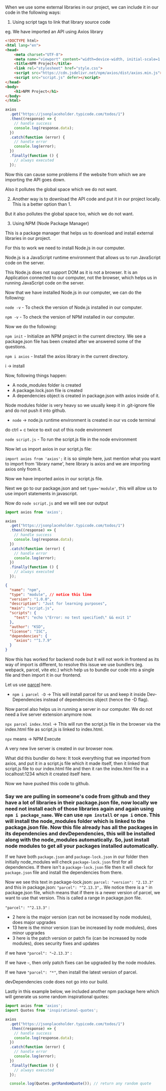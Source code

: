 When we use some external libraries in our project, we can include it in our code in the following ways:

1. Using script tags to link that library source code

eg. We have imported an API using Axios library

```html
<!DOCTYPE html>
<html lang="en">
<head>
    <meta charset="UTF-8">
    <meta name="viewport" content="width=device-width, initial-scale=1.0">
    <title>NPM Project</title>
    <link rel="stylesheet" href="style.css">
    <script src="https://cdn.jsdelivr.net/npm/axios/dist/axios.min.js"></script>
    <script src="script.js" defer></script>
</head>
<body>
    <h1>NPM Project</h1>
</body>
</html>
```

```js
axios
  .get("https://jsonplaceholder.typicode.com/todos/1")
  .then((response) => {
    // handle success
    console.log(response.data);
  })
  .catch(function (error) {
    // handle error
    console.log(error);
  })
  .finally(function () {
    // always executed
  });

```

Now this can cause some problems if the website from which we are importing the API goes down.

Also it pollutes the global space which we do not want.

2. Another way is to download the API code and put it in our project locally. This is a better option than 1.

But it also pollutes the global space too, which we do not want.

3. Using NPM (Node Package Manager)

This is a package manager that helps us to download and install external libraries in our project.

For this to work we need to install Node.js in our computer.

Node.js is a JavaScript runtime environment that allows us to run JavaScript code on the server.

This Node.js does not support DOM as it is not a browser. It is an Application connected to our computer, not the browser, which helps us in running JavaScript code on the server.

Now that we have installed Node.js in our computer, we can do the following:

`node -v` - To check the version of Node.js installed in our computer.

`npm -v` - To check the version of NPM installed in our computer.

Now we do the following:

`npm init` - Initialize an NPM project in the current directory. We see a package.json file has been created after we answered some of the questions.

`npm i axios` - Install the axios library in the current directory.

i -> install

Now, following things happen:

- A node_modules folder is created
- A package.lock.json file is created
- A dependencies object is created in package.json with axios inside of it.

Node modules folder is very heavy so we usually keep it in .git-ignore file and do not push it into github.

- `node` -> node.js runtime environment is created in our vs code terminal

do ctrl + c twice to exit out of this node environment

`node script.js` - To run the script.js file in the node environment

Now let us import axios in our script.js file: 

`import axios from 'axios';` it is so simple here, just mention what you want to import from 'library name', here library is axios and we are importing axios only from it.

Now we have imported axios in our script.js file.

Next we go to our package.json and set `type='module'`, this will allow us to use import statements in javascript.

Now do `node script.js` and we will see our output

```js
import axios from 'axios';

axios
  .get("https://jsonplaceholder.typicode.com/todos/1")
  .then((response) => {
    // handle success
    console.log(response.data);
  })
  .catch(function (error) {
    // handle error
    console.log(error);
  })
  .finally(function () {
    // always executed
  });

```

```json
{
  "name": "npm",
  "type": "module", // notice this line
  "version": "1.0.0",
  "description": "Just for learning purposes",
  "main": "script.js",
  "scripts": {
    "test": "echo \"Error: no test specified\" && exit 1"
  },
  "author": "KSD",
  "license": "ISC",
  "dependencies": {
    "axios": "^1.7.9"
  }
}

```

Now this has worked for backend node but it will not work in frontend as its way of import is different, to resolve this issue we use bundlers (eg. webpack, parcel, vite etc.) which help us to bundle our code into a single file and then import it in our frontend.

Let us use [parcel](https://parceljs.org/) here.

- `npm i parcel -D` -> This will install parcel for us and keep it inside Dev-Dependencies instead of dependencies object (hence the -D flag).

Now parcel also helps us in running a server in our computer. We do not need a live server extension anymore now.

`npx parcel index.html` -> This will run the script.js file in the browser via the index.html file as script.js is linked to index.html.

`npx` means -> NPM Execute

A very new live server is created in our browser now.

What did this bundler do here: It took everything that we imported from axios, and put it in a script.js file which it made itself, then it linked that script.js file to our index.html file and then it ran the index.html file in a localhost:1234 which it created itself here. 

Now we have pushed this code to github.

### Say we are pulling in someone's code from github and they have a lot of libraries in their package.json file, now locally we need not install each of those libraries again and again using `npm i package_name`. We can use `npm install` or `npm i` once. This will install the node_modules folder which is linked to the package.json file. Now this file already has all the packages in its dependencies and devDependencies, this will be installed along with the node_modules automatically. So, just install node modules to get all your packages installed automatically.

If we have both `package.json` and `package-lock.json` in our folder then initially node_modules will check `package-lock.json` first for all dependencies. If there isn't a `package-lock.json` file then it will check for `package.json` file and install the dependencies from there.

Now we see this text in package-lock.json: `parcel: "version": "2.13.3"` and this in package.json: `"parcel": "^2.13.3",`. We notice there is a `^` in package.json file, which means that if there is a newer version of parcel, we want to use that version. This is called a range in package.json file.

`"parcel": "^2.13.3"` : 

- 2 here is the major version (can not be increased by node modules), does major upgrades
- 13 here is the minor version (can be increased by node modules), does minor upgrades
- 3 here is the patch version or patch fix (can be increased by node modules), does security fixes and updates

if we have `"parcel": "~2.13.3"` : 

If we have `~`, then only patch fixes can be upgraded by the node modules.

If we have `"parcel": "*"`, then install the latest version of parcel.

devDependencies code does not go into our build.

Lastly in this example below, we included another npm package here which will generate us some random inspirational quotes:

```js
import axios from 'axios';
import Quotes from 'inspirational-quotes';

axios
  .get("https://jsonplaceholder.typicode.com/todos/1")
  .then((response) => {
    // handle success
    console.log(response.data);
  })
  .catch(function (error) {
    // handle error
    console.log(error);
  })
  .finally(function () {
    // always executed
  });

  console.log(Quotes.getRandomQuote()); // return any random quote
```